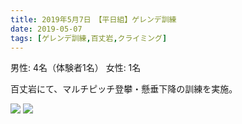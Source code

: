 ```yaml
---
title: 2019年5月7日　【平日組】ゲレンデ訓練
date: 2019-05-07
tags: [ゲレンデ訓練,百丈岩,クライミング]
---
```


男性: 4名（体験者1名）
女性: 1名

百丈岩にて、マルチピッチ登攀・懸垂下降の訓練を実施。

![](/2019/05/07/20190507/1.jpg)
![](/2019/05/07/20190507/2.jpg)

